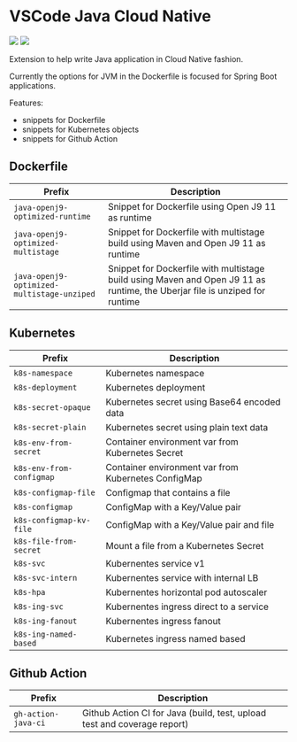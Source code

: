 # VSCode Java Cloud Native

[![](https://vsmarketplacebadge.apphb.com/version/wesleyegberto.vscode-java-cloud-native.svg)](https://marketplace.visualstudio.com/items?itemName=wesleyegberto.vscode-java-cloud-native)
[![](https://vsmarketplacebadge.apphb.com/installs-short/wesleyegberto.vscode-java-cloud-native.svg)](https://marketplace.visualstudio.com/items?itemName=wesleyegberto.vscode-java-cloud-native)

Extension to help write Java application in Cloud Native fashion.

Currently the options for JVM in the Dockerfile is focused for Spring Boot applications.

Features:

* snippets for Dockerfile
* snippets for Kubernetes objects
* snippets for Github Action

## Dockerfile

| Prefix | Description |
| --- | --- |
| `java-openj9-optimized-runtime` | Snippet for Dockerfile using Open J9 11 as runtime |
| `java-openj9-optimized-multistage` | Snippet for Dockerfile with multistage build using Maven and Open J9 11 as runtime |
| `java-openj9-optimized-multistage-unziped` | Snippet for Dockerfile with multistage build using Maven and Open J9 11 as runtime, the Uberjar file is unziped for runtime |

## Kubernetes

| Prefix | Description |
| --- | --- |
| `k8s-namespace` | Kubernetes namespace |
| `k8s-deployment` | Kubernetes deployment |
| `k8s-secret-opaque` | Kubernetes secret using Base64 encoded data |
| `k8s-secret-plain` | Kubernetes secret using plain text data |
| `k8s-env-from-secret` | Container environment var from Kubernetes Secret |
| `k8s-env-from-configmap` | Container environment var from Kubernetes ConfigMap |
| `k8s-configmap-file` | Configmap that contains a file |
| `k8s-configmap` | ConfigMap with a Key/Value pair |
| `k8s-configmap-kv-file` | ConfigMap with a Key/Value pair and file |
| `k8s-file-from-secret` | Mount a file from a Kubernetes Secret |
| `k8s-svc` | Kubernentes service v1 |
| `k8s-svc-intern` | Kubernentes service with internal LB |
| `k8s-hpa` | Kubernentes horizontal pod autoscaler |
| `k8s-ing-svc` | Kubernentes ingress direct to a service |
| `k8s-ing-fanout` | Kubernentes ingress fanout |
| `k8s-ing-named-based` | Kubernetes ingress named based |

## Github Action

| Prefix | Description |
| --- | --- |
| `gh-action-java-ci` | Github Action CI for Java (build, test, upload test and coverage report) |
